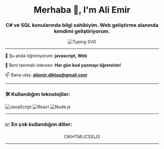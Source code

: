 
<h1 align="center">Merhaba 👋, I'm Ali Emir</h1>
<h3 align="center">   C# ve SQL konularında bilgi sahibiyim. Web geliştirme alanında kendimi geliştiriyorum.</h3>

<p align="center">
  <img src="https://readme-typing-svg.herokuapp.com?font=Fira+Code&duration=4000&pause=1000&color=000080&center=true&vCenter=true&width=435&lines=Ho%C5%9F+geldin+GitHub+profilime!;C#+React%2C+Next.js+ve+Node.js+seviyorum.;" alt="Typing SVG" />
</p>

---

🌱 Şu anda öğreniyorum: **javascript, Web**

💬 Beni tanımak istersen: **Her gün kod yazmayı öğrenirim!**

📫 Bana ulaş: **aliemir.diktas@gmail.com**

---

### 🛠️ Kullandığım teknolojiler:
![JavaScript](https://img.shields.io/badge/-JavaScript-333?style=for-the-badge&logo=javascript)
![React](https://img.shields.io/badge/-React-333?style=for-the-badge&logo=react)
![Node.js](https://img.shields.io/badge/-Node.js-333?style=for-the-badge&logo=node.js)

---


### 📈 En çok kullandığım diller:
<p align="center">
C#\HTML\CSS\JS
</p>

---




